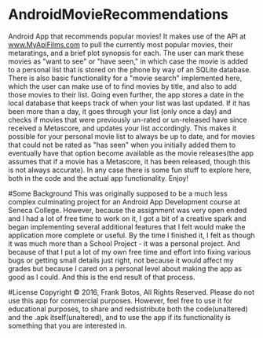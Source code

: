 # AndroidMovieRecommendations
Android App that recommends popular movies! It makes use of the API at www.MyApiFilms.com to pull the currently most popular movies, their metaratings, and a brief plot synopsis for each. The user can mark these movies as "want to see" or "have seen," in which case the movie is added to a personal list that is stored on the phone by way of an SQLite database. There is also basic functionality for a "movie search" implemented here, which the user can make use of to find movies by title, and also to add those movies to their list. Going even further, the app stores a date in the local database that keeps track of when your list was last updated. If it has been more than a day, it goes through your list (only once a day) and checks if movies that were previously un-rated or un-released have since received a Metascore, and updates your list accordingly. This makes it possible for your personal movie list to always be up to date, and for movies that could not be rated as "has seen" when you initially added them to eventually have that option become available as the movie releases(the app assumes that if a movie has a Metascore, it has been released, though this is not always accurate). In any case there is some fun stuff to explore here, both in the code and the actual app functionality. Enjoy!

#Some Background
This was originally supposed to be a much less complex culminating project for an Android App Development course at Seneca College. However, because the assignment was very open ended and I had a lot of free time to work on it, I got a bit of a creative spark and began implementing several additional features that I felt would make the application more complete or useful. By the time I finished it, I felt as though it was much more than a School Project - it was a personal project. And because of that I put a lot of my own free time and effort into fixing various bugs or getting small details just right, not because it would affect my grades but because I cared on a personal level about making the app as good as I could. And this is the end result of that process.

#License
Copyright © 2016, Frank Botos, All Rights Reserved.
Please do not use this app for commercial purposes. However, feel free to use it for educational purposes, to share and redsistribute both the code(unaltered) and the .apk itself(unaltered), and to use the app if its functionality is something that you are interested in.
